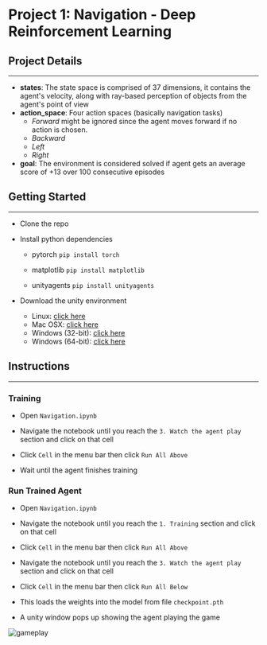 # Project 1: Navigation - Deep Reinforcement Learning

## Project Details

---

- **states**: The state space is comprised of 37 dimensions, it contains the agent's velocity, along with ray-based perception of objects from the agent's point of view
- **action_space**: Four action spaces (basically navigation tasks)
  - *Forward* might be ignored since the agent moves forward if no action is chosen.
  - *Backward*
  - *Left*
  - *Right*
- **goal**: The environment is considered solved if agent gets an average score of +13 over 100 consecutive episodes

## Getting Started

---

- Clone the repo

- Install python dependencies
  - pytorch `pip install torch`

  - matplotlib `pip install matplotlib`

  - unityagents `pip install unityagents`

- Download the unity environment
  - Linux: [click here](https://s3-us-west-1.amazonaws.com/udacity-drlnd/P1/Banana/Banana_Linux.zip)
  - Mac OSX: [click here](https://s3-us-west-1.amazonaws.com/udacity-drlnd/P1/Banana/Banana.app.zip)
  - Windows (32-bit): [click here](https://s3-us-west-1.amazonaws.com/udacity-drlnd/P1/Banana/Banana_Windows_x86.zip)
  - Windows (64-bit): [click here](https://s3-us-west-1.amazonaws.com/udacity-drlnd/P1/Banana/Banana_Windows_x86_64.zip)

## Instructions

---

### Training

- Open `Navigation.ipynb`

- Navigate the notebook until you reach the `3. Watch the agent play` section and click on that cell

- Click `Cell` in the menu bar then click `Run All Above`

- Wait until the agent finishes training

### Run Trained Agent

- Open `Navigation.ipynb`

- Navigate the notebook until you reach the `1. Training` section and click on that cell

- Click `Cell` in the menu bar then click `Run All Above`

- Navigate the notebook until you reach the `3. Watch the agent play` section and click on that cell

- Click `Cell` in the menu bar then click `Run All Below`

- This loads the weights into the model from file `checkpoint.pth`

- A unity window pops up showing the agent playing the game

![gameplay](game-record.gif)
